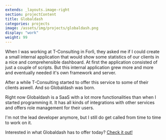 ```yaml
---
extends: _layouts.image-right
section: projectContent
title: Globaldash
categories: projects
image: /assets/img/projects/globaldash.png
display: "work"
weight: 99
---
```


When I was working at T-Consulting in Forlì, they asked me if I could create a small internal application that would show some statistics of our clients in a nice and comprehensible dashboard. At first the application consisted of just a couple of scripts. But this internal application grew more and more and eventually needed it's own framework and server.

After a while T-Consulting started to offer this service to some of their clients aswell. And so Globaldash was born.

Right now Globaldash is a SaaS with a lot more functionalities than when I started programming it. It has all kinds of integrations with other services and offers role management for their users.

I'm not the lead developer anymore, but I still do get called from time to time to work on it.

Interested in what Globaldash has to offer today? <a href="https://globaldash.it/en-index.html" target="_blank">Check it out!</a>